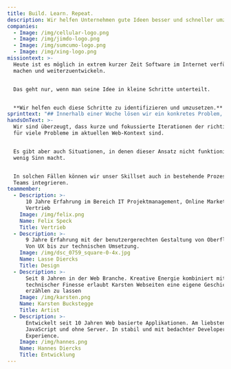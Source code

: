```yaml
---
title: Build. Learn. Repeat.
description: Wir helfen Unternehmen gute Ideen besser und schneller umzusetzen.
companies:
  - Image: /img/cellular-logo.png
  - Image: /img/jimdo-logo.png
  - Image: /img/sumcumo-logo.png
  - Image: /img/xing-logo.png
missiontext: >-
  Heute ist es möglich in extrem kurzer Zeit Software im Internet verfügbar zu
  machen und weiterzuentwickeln.


  Das geht nur, wenn man seine Idee in kleine Schritte unterteilt.


  **Wir helfen euch diese Schritte zu identifizieren und umzusetzen.**
sprinttext: "## Innerhalb einer Woche lösen wir ein konkretes Problem, implementieren eine Idee oder nähern uns einer Hypothese.\n\n\n### Phasen:\n\n - Mission: Wir setzen uns 1-3 Stunden zusammen und besprechen was erledigt werden soll.\n - Countdown: Wir entwickeln die Lösung. Auch gerne in enger Zusammenarbeit mit euch.\n - Takeoff: Wir treffen uns zu einer kurzen Retrospektive und ihr erhaltet Zugang zu der Lösung und dem Source-Code.\n\nAlles was wir gemacht haben gehört nun euch.\n\nIhr könnt entscheiden, ob euch das Ergebnis reicht, ob ihr selber daran weiterarbeitet oder ob ihr einen weiteren Sprint mit uns machen wollt. – Build. Learn. Repeat.\n\n\n\n## Warum Entwicklungs-Sprints?\n\n### Production Ready\n\nUnsere Lösungen basieren auf Industry-Standards und können ohne größere Anpassungen in Produktion betrieben werden.\n\nWir können für euch auch gerne das Hosting übernehmen oder bei der Integration in bestehende Apps helfen.\n\n\n\n### Null Overhead\n\nWir halten uns nicht lange mit Planung auf. Alles was wir uns für die kommende Woche vornehmen kann durch Erkenntnisse aus dieser Woche schon wieder irrelevant sein. Schnelles, echtes Feedback ist wertvoller als ein ausgefeilter Masterplan.\n\n\n\n### Schnell \U0001F680\n\nUnser Team ist schnell! Wir haben jahrelange Berufserfahrung in dem was wir tun. In Kombination mit schnellen, fokussierten Sprints setzen wir so in wenigen Tagen um wofür andere Wochen brauchen.\n\n\n\n### Skalierbar\n\nWir starten klein, doch durch unsere Erfahrung in großen Unternehmen wie XING oder Jimdo wissen wir wie man Software so baut, dass sie gut weiterentwickelt werden kann. Wir setzen auf serverless Infrastruktur und Komponenten-basierte Architektur. Damit erzeugen wir eine hohe Wiederverwendbarkeit ohne unnötige Wartung.\n\n\n\n## Was könnte dabei rauskommen?\n\n- Ein technischer \"Proof of Concept\"-Durchstich für ein bestimmtes Problem.\n- Eine lauffähige Webseite mit CMS\n- Ein Produkt Prototyp der weiterentwickelt werden kann\n- Ein Design System mit ersten Komponenten"
handsOnText: >-
  Wir sind überzeugt, dass kurze und fokussierte Iterationen der richtige Ansatz
  für viele Probleme im aktuellen Web-Kontext sind.


  Es gibt aber auch Situationen, in denen dieser Ansatz nicht funktioniert oder
  wenig Sinn macht.


  In solchen Fällen können wir unser Skillset auch in bestehende Prozesse und
  Teams integrieren.
teammember:
  - Description: >-
      10 Jahre Erfahrung im Bereich IT Projektmanagement, Online Marketing und
      Vertrieb
    Image: /img/felix.png
    Name: Felix Speck
    Title: Vertrieb
  - Description: >-
      9 Jahre Erfahrung mit der benutzergerechten Gestaltung von Oberflächen.
      Von UX bis zur technischen Umsetzung.
    Image: /img/dsc_0759_square-0-4x.jpg
    Name: Lasse Diercks
    Title: Design
  - Description: >-
      Seit 8 Jahren in der Web Branche. Kreative Energie kombiniert mit
      technischer Finesse erlaubt Karsten Webseiten eine eigene Geschichte
      erzählen zu lassen
    Image: /img/karsten.png
    Name: Karsten Buckstegge
    Title: Artist
  - Description: >-
      Entwickelt seit 10 Jahren Web basierte Applikationen. Am liebsten in
      JavaScript und ohne Server. In stabil und mit bedachter Developer
      Experience.
    Image: /img/hannes.png
    Name: Hannes Diercks
    Title: Entwicklung
---
```


